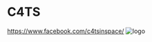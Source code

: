 # C4TS
https://www.facebook.com/c4tsinspace/
![logo](https://raw.githubusercontent.com/GigaCloud/C4TS/master/logo.png)
